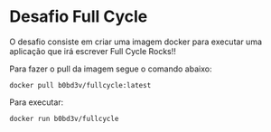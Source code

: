 # Desafio Full Cycle

O desafio consiste em criar uma imagem docker para executar uma aplicação que irá escrever Full Cycle Rocks!!

Para fazer o pull da imagem segue o comando abaixo:
```
docker pull b0bd3v/fullcycle:latest
```

Para executar:
```
docker run b0bd3v/fullcycle
```
